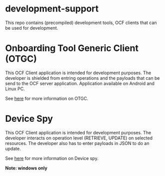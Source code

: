 # development-support

This repo contains (precompiled) development tools, OCF clients that can be used for development.

# Onboarding Tool Generic Client (OTGC)

This OCF Client application is intended for development purposes.
The developer is shielded from entring operations and the payloads that can be send to the OCF server application.
Application available on Android and Linux PC.

See [here](/development-support/otgc/) for more information on OTGC.

# Device Spy
This OCF Client application is intended for development purposes.
The developer interacts on operation level (RETRIEVE, UPDATE) on selected resources.
The developer also has to enter payloads in JSON to do an update.

See [here](/development-support/DeviceSpy/) for more information on Device spy.

**Note: windows only**
